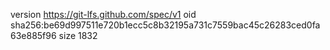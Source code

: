 version https://git-lfs.github.com/spec/v1
oid sha256:be69d997511e720b1ecc5c8b32195a731c7559bac45c26283ced0fa63e885f96
size 1832
